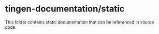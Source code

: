 <!-- u250429 -->

# tingen-documentation/static

This folder contains static documentation that can be referenced in source code.
